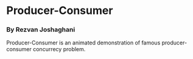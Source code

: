 # Producer-Consumer
### By Rezvan Joshaghani
Producer-Consumer is an animated demonstration of famous producer-consumer concurrecy problem.
